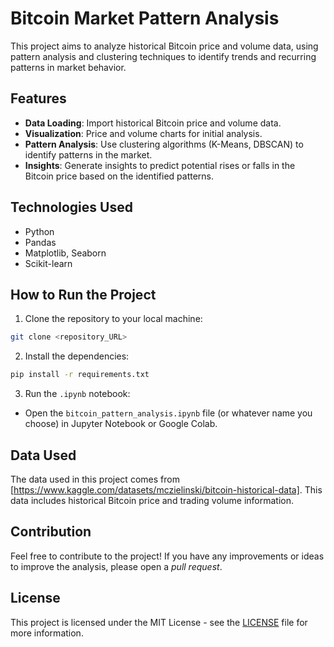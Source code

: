 # Bitcoin Market Pattern Analysis

This project aims to analyze historical Bitcoin price and volume data, using pattern analysis and clustering techniques to identify trends and recurring patterns in market behavior.

## Features
- **Data Loading**: Import historical Bitcoin price and volume data.
- **Visualization**: Price and volume charts for initial analysis.
- **Pattern Analysis**: Use clustering algorithms (K-Means, DBSCAN) to identify patterns in the market.
- **Insights**: Generate insights to predict potential rises or falls in the Bitcoin price based on the identified patterns.

## Technologies Used
- Python
- Pandas
- Matplotlib, Seaborn
- Scikit-learn

## How to Run the Project

1. Clone the repository to your local machine:
```bash
git clone <repository_URL>
```

2. Install the dependencies:
```bash
pip install -r requirements.txt
```

3. Run the `.ipynb` notebook:
- Open the `bitcoin_pattern_analysis.ipynb` file (or whatever name you choose) in Jupyter Notebook or Google Colab.

## Data Used
The data used in this project comes from [https://www.kaggle.com/datasets/mczielinski/bitcoin-historical-data]. This data includes historical Bitcoin price and trading volume information.

## Contribution
Feel free to contribute to the project! If you have any improvements or ideas to improve the analysis, please open a *pull request*.

## License
This project is licensed under the MIT License - see the [LICENSE](./LICENSE) file for more information.
